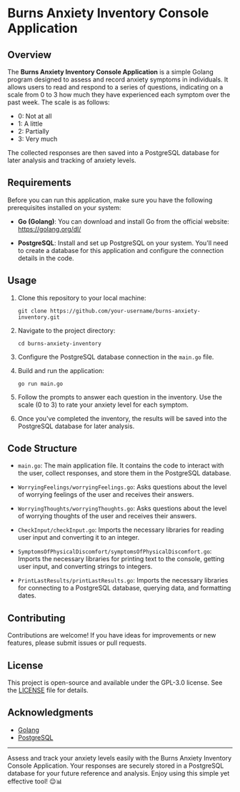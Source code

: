 # Burns Anxiety Inventory Console Application

## Overview

The **Burns Anxiety Inventory Console Application** is a simple Golang program designed to assess and record anxiety symptoms in individuals. It allows users to read and respond to a series of questions, indicating on a scale from 0 to 3 how much they have experienced each symptom over the past week. The scale is as follows:

- 0: Not at all
- 1: A little
- 2: Partially
- 3: Very much

The collected responses are then saved into a PostgreSQL database for later analysis and tracking of anxiety levels.

## Requirements

Before you can run this application, make sure you have the following prerequisites installed on your system:

- **Go (Golang)**: You can download and install Go from the official website: https://golang.org/dl/

- **PostgreSQL**: Install and set up PostgreSQL on your system. You'll need to create a database for this application and configure the connection details in the code.

## Usage

1. Clone this repository to your local machine:
   ```
   git clone https://github.com/your-username/burns-anxiety-inventory.git
   ```

2. Navigate to the project directory:
   ```
   cd burns-anxiety-inventory
   ```

3. Configure the PostgreSQL database connection in the `main.go` file.

4. Build and run the application:
   ```
   go run main.go
   ```

5. Follow the prompts to answer each question in the inventory. Use the scale (0 to 3) to rate your anxiety level for each symptom.

6. Once you've completed the inventory, the results will be saved into the PostgreSQL database for later analysis.

## Code Structure

- `main.go`: The main application file. It contains the code to interact with the user, collect responses, and store them in the PostgreSQL database.

- `WorryingFeelings/worryingFeelings.go`: Asks questions about the level of worrying feelings of the user and receives their answers.

- `WorryingThoughts/worryingThoughts.go`: Asks questions about the level of worrying thoughts of the user and receives their answers.

- `CheckInput/checkInput.go`: Imports the necessary libraries for reading user input and converting it to an integer.

- `SymptomsOfPhysicalDiscomfort/symptomsOfPhysicalDiscomfort.go`: Imports the necessary libraries for printing text to the console, getting user input, and converting strings to integers.

- `PrintLastResults/printLastResults.go`: Imports the necessary libraries for connecting to a PostgreSQL database, querying data, and formatting dates.


## Contributing

Contributions are welcome! If you have ideas for improvements or new features, please submit issues or pull requests.

## License

This project is open-source and available under the GPL-3.0 license. See the [LICENSE](LICENSE) file for details.

## Acknowledgments

- [Golang](https://golang.org/)
- [PostgreSQL](https://www.postgresql.org/)

---

Assess and track your anxiety levels easily with the Burns Anxiety Inventory Console Application. Your responses are securely stored in a PostgreSQL database for your future reference and analysis. Enjoy using this simple yet effective tool! 😌📊
